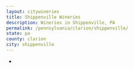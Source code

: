 ```yaml
---
layout: citywineries
title: Shippenville Wineries
description: Wineries in Shippenville, PA
permalink: /pennsylvania/clarion/shippenville/
state: pa
county: clarion
city: shippenville
---
```

-
